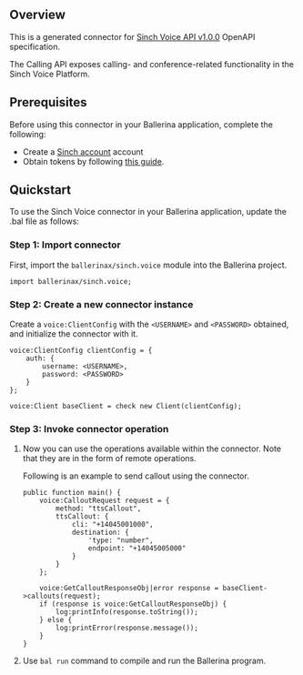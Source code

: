 ## Overview
This is a generated connector for [Sinch Voice API v1.0.0](https://www.sinch.com/) OpenAPI specification. 

The Calling API exposes calling- and conference-related functionality in the Sinch Voice Platform.

## Prerequisites

Before using this connector in your Ballerina application, complete the following:

* Create a [Sinch account](https://www.sinch.com/) account
* Obtain tokens by following [this guide](https://developers.sinch.com/docs/voice/api-reference/authentication/#basic-authorization).

## Quickstart

To use the Sinch Voice connector in your Ballerina application, update the .bal file as follows:

### Step 1: Import connector
First, import the `ballerinax/sinch.voice` module into the Ballerina project.
```ballerina
import ballerinax/sinch.voice;
```

### Step 2: Create a new connector instance
Create a `voice:ClientConfig` with the `<USERNAME>` and `<PASSWORD>` obtained, and initialize the connector with it.
```ballerina
voice:ClientConfig clientConfig = {
    auth: {
        username: <USERNAME>,
        password: <PASSWORD>
    }
};

voice:Client baseClient = check new Client(clientConfig);
```

### Step 3: Invoke connector operation
1. Now you can use the operations available within the connector. Note that they are in the form of remote operations.

    Following is an example to send callout using the connector. 

    ```ballerina
    public function main() {
        voice:CalloutRequest request = {
            method: "ttsCallout",
            ttsCallout: {
                cli: "+14045001000",
                destination: {
                    'type: "number",
                    endpoint: "+14045005000"
                }
            }
        };

        voice:GetCalloutResponseObj|error response = baseClient->callouts(request);
        if (response is voice:GetCalloutResponseObj) {
            log:printInfo(response.toString());
        } else {
            log:printError(response.message());
        }
    }
    ``` 

2. Use `bal run` command to compile and run the Ballerina program.

